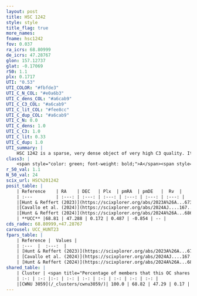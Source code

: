 ```yaml
---
layout: post
title: HSC 1242
style: style
title_flag: true
more_names: 
fname: hsc1242
fov: 0.037
ra_icrs: 68.80999
de_icrs: 47.28767
glon: 157.12737
glat: -0.17069
r50: 1.1
plx: 0.1717
UTI: "0.53"
UTI_COLOR: "#fbfde3"
UTI_C_N_COL: "#e0a6b3"
UTI_C_dens_COL: "#a6cab9"
UTI_C_C3_COL: "#a6cab9"
UTI_C_lit_COL: "#fee8cc"
UTI_C_dup_COL: "#a6cab9"
UTI_C_N: 0.0
UTI_C_dens: 1.0
UTI_C_C3: 1.0
UTI_C_lit: 0.33
UTI_C_dup: 1.0
UTI_summary: |
    HSC 1242 is a sparse, very dense object of very high C3 quality. It was recently reported in the literature. This object shares a large percentage of members with a later reported entry.<br><br><span style="color: #99180f; font-weight: bold;">Warning: </span>contains less than 25 stars with <i>P>0.5</i> estimated.
class3: |
    <span style="color: green; font-weight: bold;">A</span><span style="color: green; font-weight: bold;">A</span>
r_50_val: 1.1
N_50_val: 24
scix_url: HSC%201242
posit_table: |
    | Reference    | RA    | DEC   | Plx  | pmRA  | pmDE   |  Rv  |
    | :---         | :---: | :---: | :---: | :---: | :---: | :---: |
    |[Hunt & Reffert (2023)](https://scixplorer.org/abs/2023A%26A...673A.114H) | 68.784 | 47.277 | 0.138 | 0.487 | -0.835 | -- |
    |[Cavallo et al. (2024)](https://scixplorer.org/abs/2024AJ....167...12C) | 68.796 | 47.303 | 0.135 | -- | -- | -- |
    |[Hunt & Reffert (2024)](https://scixplorer.org/abs/2024A%26A...686A..42H) | 68.784 | 47.277 | 0.138 | 0.487 | -0.835 | -- |
    | **UCC** |68.81 | 47.288 | 0.172 | 0.487 | -0.854 | -- | 
cds_radec: 68.80999,+47.28767
carousel: UCC_HUNT23
fpars_table: |
    | Reference |  Values |
    | :---  |  :---:  |
    | [Hunt & Reffert (2023)](https://scixplorer.org/abs/2023A%26A...673A.114H) | `AV50=4.263, diffAV50=1.531, MOD50=14.303, logAge50=7.725` |
    | [Cavallo et al. (2024)](https://scixplorer.org/abs/2024AJ....167...12C) | `AV50=3.77, dMod50=13.26, logAge50=8.02, [Fe/H]50=0.31` |
    | [Hunt & Reffert (2024)](https://scixplorer.org/abs/2024A%26A...686A..42H) | `MassJ=1861.17` |
shared_table: |
    | Cluster | <span title="Percentage of members that this OC shares with the ones listed">%</span>   | RA   | DEC   | Plx   | pmRA  | pmDE  | Rv | UTI |
    | :-: | :-: |:-: | :-: | :-: | :-: | :-: | :-: | :-: |
    |[CWNU 3059](/_clusters/cwnu3059/)| 100.0 | 68.82 | 47.29 | 0.17 | 0.48 | -0.85 | -44.76 |0.38 |
---
```

